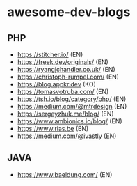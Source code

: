 # awesome-dev-blogs

## PHP
- https://stitcher.io/ (EN)
- https://freek.dev/originals/ (EN)
- https://ryangjchandler.co.uk/ (EN)
- https://christoph-rumpel.com/ (EN)
- https://blog.appkr.dev (KO)
- https://tomasvotruba.com/ (EN)
- https://tsh.io/blog/category/php/ (EN)
- https://medium.com/@mtrdesign (EN)
- https://sergeyzhuk.me/blog/ (EN)
- https://www.ambionics.io/blog/ (EN)
- https://www.rias.be (EN)
- https://medium.com/@ivastly (EN)

## JAVA
- https://www.baeldung.com/ (EN)
